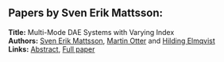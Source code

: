 <h2>Papers by Sven Erik Mattsson:</h2>
<p>
<b>Title:</b> Multi-Mode DAE Systems with Varying Index<br />
<b>Authors:</b> <a href="../authors/author_192.html">Sven Erik Mattsson</a>, <a href="../authors/author_225.html">Martin Otter</a> and <a href="../authors/author_77.html">Hilding Elmqvist</a><br />
<b>Links:</b> <a href="../abstracts/abstract_9.pdf">Abstract</a>, <a href="../submissions/ecp1511889_MattssonOtterElmqvist.pdf">Full paper</a>
</p>